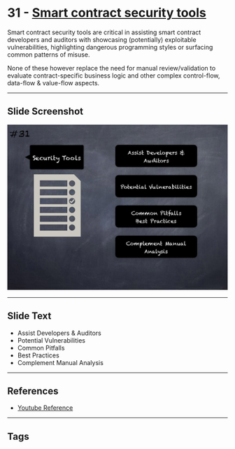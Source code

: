 
# 31 - [Smart contract security tools](./Smart%20contract%20security%20tools.md)

Smart contract security tools are critical in assisting smart contract developers and auditors with showcasing (potentially) exploitable vulnerabilities, highlighting dangerous programming styles or surfacing common patterns of misuse. 

None of these however replace the need for manual review/validation to evaluate contract-specific business logic and other complex control-flow, data-flow & value-flow aspects.
___
## Slide Screenshot
![031.jpg](../../images/6.%20Audit%20Techniques%20and%20Tools%20101/031.jpg)
___
## Slide Text
- Assist Developers & Auditors
- Potential Vulnerabilities
- Common Pitfalls
- Best Practices
- Complement Manual Analysis
___
## References
- [Youtube Reference](https://youtu.be/QstpNY1IuqM?t=801)
___
## Tags
